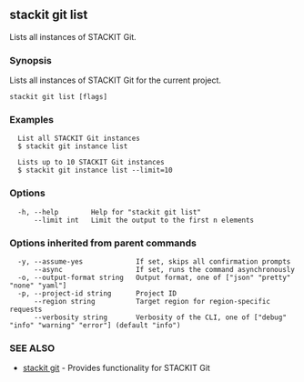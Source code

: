 ## stackit git list

Lists all instances of STACKIT Git.

### Synopsis

Lists all instances of STACKIT Git for the current project.

```
stackit git list [flags]
```

### Examples

```
  List all STACKIT Git instances
  $ stackit git instance list

  Lists up to 10 STACKIT Git instances
  $ stackit git instance list --limit=10
```

### Options

```
  -h, --help        Help for "stackit git list"
      --limit int   Limit the output to the first n elements
```

### Options inherited from parent commands

```
  -y, --assume-yes             If set, skips all confirmation prompts
      --async                  If set, runs the command asynchronously
  -o, --output-format string   Output format, one of ["json" "pretty" "none" "yaml"]
  -p, --project-id string      Project ID
      --region string          Target region for region-specific requests
      --verbosity string       Verbosity of the CLI, one of ["debug" "info" "warning" "error"] (default "info")
```

### SEE ALSO

* [stackit git](./stackit_git.md)	 - Provides functionality for STACKIT Git

